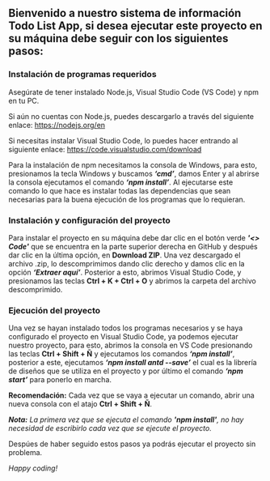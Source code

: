 <h2>Bienvenido a nuestro sistema de información Todo List App, si desea ejecutar este proyecto en su máquina debe seguir con los siguientes pasos:</h2>

<h3>Instalación de programas requeridos</h3>

Asegúrate de tener instalado Node.js, Visual Studio Code (VS Code) y npm en tu PC.

Si aún no cuentas con Node.js, puedes descargarlo a través del siguiente enlace: https://nodejs.org/en 

Si necesitas instalar Visual Studio Code, lo puedes hacer entrando al siguiente enlace: https://code.visualstudio.com/download  

Para la instalación de npm necesitamos la consola de Windows, para esto, presionamos la tecla Windows y buscamos <b><i>‘cmd’</i></b>, damos Enter y al abrirse la consola ejecutamos el comando <b><i>‘npm install’</i></b>.
Al ejecutarse este comando lo que hace es instalar todas las dependencias que sean necesarias para la buena ejecución de los programas que lo requieran.

<h3>Instalación y configuración del proyecto</h3>

Para instalar el proyecto en su máquina debe dar clic en el botón verde <b><i>'<> Code'</i></b> que se encuentra en la parte superior derecha en GitHub y después dar clic en la última opción, en <b>Download ZIP</b>.
Una vez descargado el archivo .zip, lo descomprimimos dando clic derecho y damos clic en la opción <b><i>‘Extraer aquí’</b></i>.
Posterior a esto, abrimos Visual Studio Code, y presionamos las teclas <b>Ctrl + K + Ctrl + O</b> y abrimos la carpeta del archivo descomprimido.


<h3>Ejecución del proyecto</h3>

Una vez se hayan instalado todos los programas necesarios y se haya configurado el proyecto en Visual Studio Code, ya podemos ejecutar nuestro proyecto, para esto, abrimos la consola en VS Code presionando las teclas <b>Ctrl + Shift + Ñ</b> y ejecutamos los comandos <b><i>‘npm install’</i></b>, posterior a este, ejecutamos <b><i>‘npm install antd --save’</i></b> el cual es la librería de diseños que se utiliza en el proyecto y por último el comando <b><i>‘npm start’</i></b> para ponerlo en marcha.

<b>Recomendación:</b> Cada vez que se vaya a ejecutar un comando, abrir una nueva consola con el atajo <b>Ctrl + Shift + Ñ</b>.

<i><b>Nota:</b> La primera vez que se ejecuta el comando <b>'npm install'</b>, no hay necesidad de escribirlo cada vez que se ejecute el proyecto.</i>

Despúes de haber seguido estos pasos ya podrás ejecutar el proyecto sin problema.


<i>Happy coding!</i>






